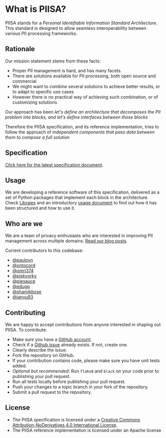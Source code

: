 # What is PIISA?

PIISA stands for a *Personal Identifiable Information Standard Architecture*.
This standard is designed to allow seamless interoperability between various
PII processing frameworks.


## Rationale

Our mission statement stems from these facts:
 * Proper PII management is hard, and has many facets.
 * There are solutions available for PII processing, both open source and
   commercial
 * We might want to _combine_ several solutions to achieve better results, or
   to adapt to specific use cases
 * However there is no practical way of achieving such combination, or of
   customizing solutions

Our approach has been _let's define an architecture that decomposes the PII
problem into blocks, and let's define interfaces between those blocks_

Therefore the PIISA specification, and its reference implementation, tries to
follow the approach of _independent components that pass data between them to
compose a full solution_


## Specification

[Click here for the latest specification document](specs.md).

## Usage

We are developing a reference software of this specification, delivered as a
set of Python packages that implement each block in the architecture. Check [Libraies](libraries.md) 
and an introductory [usage document](usage.md) to find
out how it has been structured and how to use it.


## Who are we

We are a team of privacy enthusiasts who are interested in improving PII management across multiple domains. 
[Read our blog posts](https://privacyprotection.substack.com/).

Current contributors to this codebase:

- [@paulovn](https://github.com/paulovn)
- [@ontocord](https://github.com/ontocord)
- [@omri374](https://github.com/omri374)
- [@piskvorky](https://github.com/piskvorky)
- [@piesauce](https://github.com/piesauce)
- [@edugp](https://github.com/edugp)
- [@shamikbose](https://github.com/shamikbose)
- [@ianyu93](https://github.com/ianyu93)

## Contributing

We are happy to accept contributions from anyone interested in shaping out PIISA. 
To contribute:
-  Make sure you have a [GitHub account](https://github.com/signup/free).
-  Check if a [Github issue](https://github.com/piisa/piisa/issues) already exists. If not, create one.
-  Clearly describe the issue.
-  Fork the repository on GitHub.
-  If your contribution contains code, please make sure you have unit tests added.
-  *Optional but recommended*: Run `flake8` and `black` on your code prior to publishing your pull request.
-  Run all tests locally before publishing your pull request.
-  Push your changes to a topic branch in your fork of the repository.
-  Submit a pull request to the repository.

## License
* The PIISA specification is licensed under a [Creative Commons
  Attribution-NoDerivatives 4.0 International License].
* The PIISA reference implementation is licensed under an Apache license

[Creative Commons Attribution-NoDerivatives 4.0 International License]: http://creativecommons.org/licenses/by-nd/4.0/
[description of those packages]: docs/libraries.md
[usage document]: docs/usage.md
